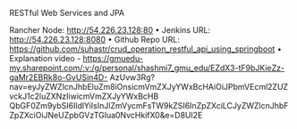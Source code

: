 RESTful Web Services and JPA

Rancher Node: http://54.226.23.128:80
• Jenkins URL: http://54.226.23.128:8080
• Github Repo URL: https://github.com/suhastr/crud_operation_restful_api_using_springboot
• Explanation video - https://gmuedu-my.sharepoint.com/:v:/g/personal/shashmi7_gmu_edu/EZdX3-tF9bJKieZz-gaMr2EBRk8o-GvUSin4D-
AzUvw3Rg?nav=eyJyZWZlcnJhbEluZm8iOnsicmVmZXJyYWxBcHAiOiJPbmVEcml2ZUZvckJ1c2luZXNzIiwicmVmZXJyYWxBcHB
QbGF0Zm9ybSI6IldlYiIsInJlZmVycmFsTW9kZSI6InZpZXciLCJyZWZlcnJhbFZpZXciOiJNeUZpbGVzTGlua0NvcHkifX0&e=D8Ul2E
